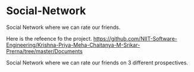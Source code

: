 # Social-Network

Social Network where we can rate our friends.

Here is the refeence fo the project.
https://github.com/NIIT-Software-Engineering/Krishna-Priya-Meha-Chaitanya-M-Srikar-Prerna/tree/master/Documents

Social Network where we can rate our friends on 3 different prospectives.
